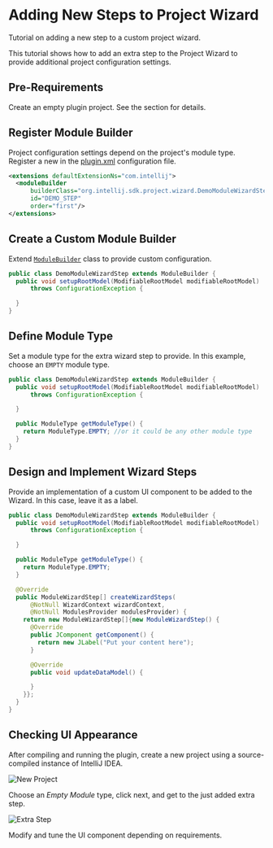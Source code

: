 <!-- Copyright 2000-2025 JetBrains s.r.o. and contributors. Use of this source code is governed by the Apache 2.0 license. -->

# Adding New Steps to Project Wizard

<link-summary>Tutorial on adding a new step to a custom project wizard.</link-summary>

This tutorial shows how to add an extra step to the Project Wizard to provide additional project configuration settings.

## Pre-Requirements

Create an empty plugin project.
See the [](creating_plugin_project.md) section for details.

## Register Module Builder

Project configuration settings depend on the project's module type.
Register a new <include from="snippets.topic" element-id="ep"><var name="ep" value="com.intellij.moduleBuilder"/></include> in the <path>[plugin.xml](plugin_configuration_file.md)</path> configuration file.

```xml
<extensions defaultExtensionNs="com.intellij">
  <moduleBuilder
      builderClass="org.intellij.sdk.project.wizard.DemoModuleWizardStep"
      id="DEMO_STEP"
      order="first"/>
</extensions>
```

## Create a Custom Module Builder

Extend [`ModuleBuilder`](%gh-ic%/platform/lang-core/src/com/intellij/ide/util/projectWizard/ModuleBuilder.java) class to provide custom configuration.

```java
public class DemoModuleWizardStep extends ModuleBuilder {
  public void setupRootModel(ModifiableRootModel modifiableRootModel)
      throws ConfigurationException {

  }
}
```

## Define Module Type

Set a module type for the extra wizard step to provide.
In this example, choose an `EMPTY` module type.

```java
public class DemoModuleWizardStep extends ModuleBuilder {
  public void setupRootModel(ModifiableRootModel modifiableRootModel)
      throws ConfigurationException {

  }

  public ModuleType getModuleType() {
    return ModuleType.EMPTY; //or it could be any other module type
  }
}
```

## Design and Implement Wizard Steps

Provide an implementation of a custom UI component to be added to the Wizard.
In this case, leave it as a label.

```java
public class DemoModuleWizardStep extends ModuleBuilder {
  public void setupRootModel(ModifiableRootModel modifiableRootModel)
      throws ConfigurationException {

  }

  public ModuleType getModuleType() {
    return ModuleType.EMPTY;
  }

  @Override
  public ModuleWizardStep[] createWizardSteps(
      @NotNull WizardContext wizardContext,
      @NotNull ModulesProvider modulesProvider) {
    return new ModuleWizardStep[]{new ModuleWizardStep() {
      @Override
      public JComponent getComponent() {
        return new JLabel("Put your content here");
      }

      @Override
      public void updateDataModel() {

      }
    }};
  }
}
```

## Checking UI Appearance

After compiling and running the plugin, create a new project using a source-compiled instance of IntelliJ IDEA.

![New Project](empty_project.png)

Choose an *Empty Module* type, click next, and get to the just added extra step.

![Extra Step](extra_step.png)

Modify and tune the UI component depending on requirements.
